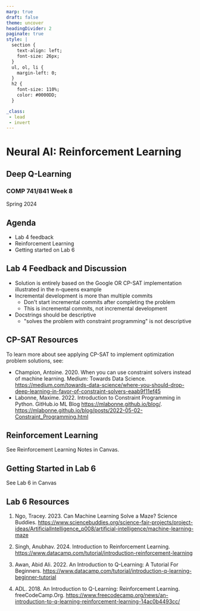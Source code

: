 ```yaml
---
marp: true
draft: false
theme: uncover
headingDivider: 2
paginate: true
style: |
  section {
    text-align: left;
    font-size: 26px;
  }
  ul, ol, li {
    margin-left: 0;
  }
  h2 {
    font-size: 110%;
    color: #0000DD;
  }

_class:
 - lead
 - invert
---
```


# Neural AI: Reinforcement Learning
## Deep Q-Learning 
### COMP 741/841 Week 8​
Spring 2024

## Agenda
- Lab 4 feedback
- Reinforcement Learning
- Getting started on Lab 6

## Lab 4 Feedback and Discussion
- Solution is entirely based on the Google OR CP-SAT implementation illustrated in the n-queens example​
- Incremental development is more than multiple commits​
  - Don't start incremental commits after completing the problem​
  - This is incremental commits, not incremental development​
- Docstrings should be descriptive​
  - "solves the problem with constraint programming" is not descriptive​

## CP-SAT Resources
To learn more about see applying CP-SAT to implement optimization problem solutions, see:​
- Champion, Antoine. 2020. When you can use constraint solvers instead of machine learning. Medium: Towards Data Science.  https://medium.com/towards-data-science/where-you-should-drop-deep-learning-in-favor-of-constraint-solvers-eaab9f11ef45 ​
- Labonne, Maxime. 2022.  Introduction to Constraint Programming in Python. GitHub.io ML Blog https://mlabonne.github.io/blog/. https://mlabonne.github.io/blog/posts/2022-05-02-Constraint_Programming.html  ​

## Reinforcement Learning
See Reinforcement Learning Notes in Canvas.

## Getting Started in Lab 6
See Lab 6 in Canvas

## Lab 6 Resources
1. Ngo, Tracey. 2023. Can Machine Learning Solve a Maze? Science Buddies. https://www.sciencebuddies.org/science-fair-projects/project-ideas/ArtificialIntelligence_p008/artificial-intelligence/machine-learning-maze

2. Singh, Anubhav. 2024. Introduction to Reinforcement Learning. https://www.datacamp.com/tutorial/introduction-reinforcement-learning

3. Awan, Abid Ali. 2022. An Introduction to Q-Learning: A Tutorial For Beginners. https://www.datacamp.com/tutorial/introduction-q-learning-beginner-tutorial

4. ADL. 2018. An Introduction to Q-Learning: Reinforcement Learning. freeCodeCamp.Org. https://www.freecodecamp.org/news/an-introduction-to-q-learning-reinforcement-learning-14ac0b4493cc/
